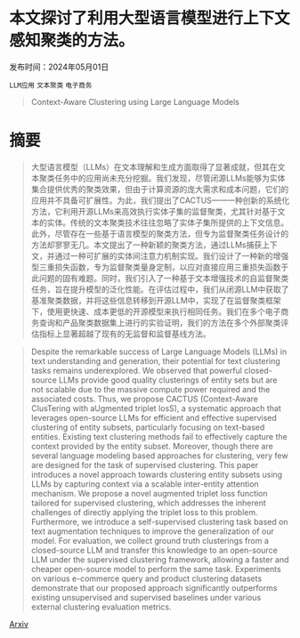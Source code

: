 # 本文探讨了利用大型语言模型进行上下文感知聚类的方法。

发布时间：2024年05月01日

`LLM应用` `文本聚类` `电子商务`

> Context-Aware Clustering using Large Language Models

# 摘要

> 大型语言模型（LLMs）在文本理解和生成方面取得了显著成就，但其在文本聚类任务中的应用尚未充分挖掘。我们发现，尽管闭源LLMs能够为实体集合提供优秀的聚类效果，但由于计算资源的庞大需求和成本问题，它们的应用并不具备可扩展性。为此，我们提出了CACTUS——一种创新的系统化方法，它利用开源LLMs来高效执行实体子集的监督聚类，尤其针对基于文本的实体。传统的文本聚类技术往往忽略了实体子集所提供的上下文信息。此外，尽管存在一些基于语言模型的聚类方法，但专为监督聚类任务设计的方法却寥寥无几。本文提出了一种新颖的聚类方法，通过LLMs捕获上下文，并通过一种可扩展的实体间注意力机制实现。我们设计了一种新的增强型三重损失函数，专为监督聚类量身定制，以应对直接应用三重损失函数于此问题的固有难题。同时，我们引入了一种基于文本增强技术的自监督聚类任务，旨在提升模型的泛化性能。在评估过程中，我们从闭源LLM中获取了基准聚类数据，并将这些信息转移到开源LLM中，实现了在监督聚类框架下，使用更快速、成本更低的开源模型来执行相同任务。我们在多个电子商务查询和产品聚类数据集上进行的实验证明，我们的方法在多个外部聚类评估指标上显著超越了现有的无监督和监督基线方法。

> Despite the remarkable success of Large Language Models (LLMs) in text understanding and generation, their potential for text clustering tasks remains underexplored. We observed that powerful closed-source LLMs provide good quality clusterings of entity sets but are not scalable due to the massive compute power required and the associated costs. Thus, we propose CACTUS (Context-Aware ClusTering with aUgmented triplet losS), a systematic approach that leverages open-source LLMs for efficient and effective supervised clustering of entity subsets, particularly focusing on text-based entities. Existing text clustering methods fail to effectively capture the context provided by the entity subset. Moreover, though there are several language modeling based approaches for clustering, very few are designed for the task of supervised clustering. This paper introduces a novel approach towards clustering entity subsets using LLMs by capturing context via a scalable inter-entity attention mechanism. We propose a novel augmented triplet loss function tailored for supervised clustering, which addresses the inherent challenges of directly applying the triplet loss to this problem. Furthermore, we introduce a self-supervised clustering task based on text augmentation techniques to improve the generalization of our model. For evaluation, we collect ground truth clusterings from a closed-source LLM and transfer this knowledge to an open-source LLM under the supervised clustering framework, allowing a faster and cheaper open-source model to perform the same task. Experiments on various e-commerce query and product clustering datasets demonstrate that our proposed approach significantly outperforms existing unsupervised and supervised baselines under various external clustering evaluation metrics.

[Arxiv](https://arxiv.org/abs/2405.00988)